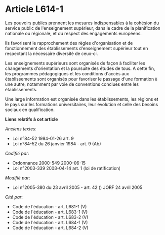# Article L614-1

Les pouvoirs publics prennent les mesures indispensables à la cohésion du service public de l'enseignement supérieur, dans le
cadre de la planification nationale ou régionale, et du respect des engagements européens.

Ils favorisent le rapprochement des règles d'organisation et de fonctionnement des établissements d'enseignement supérieur
tout en respectant la nécessaire diversité de ceux-ci.

Les enseignements supérieurs sont organisés de façon à faciliter les changements d'orientation et la poursuite des études de
tous. A cette fin, les programmes pédagogiques et les conditions d'accès aux établissements sont organisés pour favoriser le
passage d'une formation à une autre, notamment par voie de conventions conclues entre les établissements.

Une large information est organisée dans les établissements, les régions et le pays sur les formations universitaires, leur
évolution et celle des besoins sociaux en qualification.

**Liens relatifs à cet article**

_Anciens textes_:

  - Loi n°84-52 1984-01-26 art. 9
  - Loi n°84-52 du 26 janvier 1984 - art. 9 (Ab)

_Codifié par_:

  - Ordonnance 2000-549 2000-06-15
  - Loi n°2003-339 2003-04-14 art. 1 (loi de ratification)

_Modifié par_:

  - Loi n°2005-380 du 23 avril 2005 - art. 42 () JORF 24 avril 2005

_Cité par_:

  - Code de l'éducation - art. L681-1 (V)
  - Code de l'éducation - art. L683-1 (V)
  - Code de l'éducation - art. L683-2 (V)
  - Code de l'éducation - art. L684-1 (V)
  - Code de l'éducation - art. L684-2 (V)
